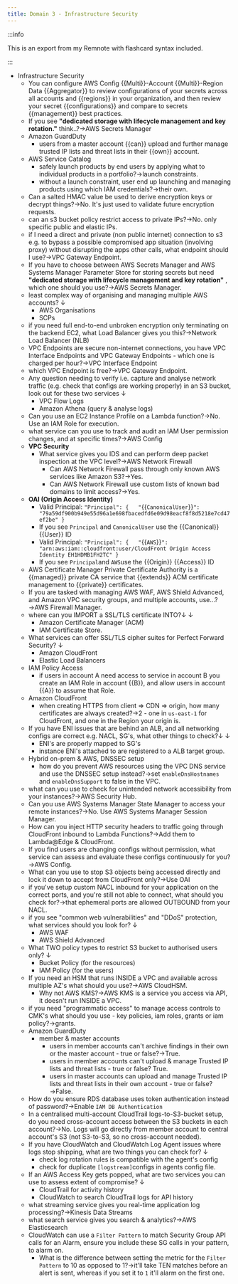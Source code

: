 ```yaml
---
title: Domain 3 - Infrastructure Security
---
```


:::info

This is an export from my Remnote with flashcard syntax included.

:::

- Infrastructure Security
  - You can configure AWS Config {{Multi}}-Account {{Multi}}-Region Data {{Aggregator}} to review configurations of your secrets across all accounts and {{regions}} in your organization, and then review your secret {{configurations}} and compare to secrets {{management}} best practices.
  - If you see  __**"dedicated storage with lifecycle management and key rotation."**__  think..?→AWS Secrets Manager
  - Amazon GuardDuty
    - users from a master account {{can}} upload and further manage trusted IP lists and threat lists in their {{own}} account.
  - AWS Service Catalog
    - safely launch products by end users by applying what to individual products in a portfolio?→launch constraints.
    - without a launch constraint, user end up launching and managing products using which IAM credentials?→their own.
  - Can a salted HMAC value be used to derive encryption keys or decrypt things?→No. It's just used to validate future encryption requests.
  - can an s3 bucket policy restrict access to private IPs?→No. only specific public and elastic IPs.
  - if I need a direct and private (non public internet) connection to s3 e.g. to bypass a possible compromised app situation (involving proxy) without disrupting the apps other calls, what endpoint should I use?→VPC Gateway Endpoint.
  - If you have to choose between AWS Secrets Manager and AWS Systems Manager Parameter Store for storing secrets but need  __"dedicated storage with lifecycle management and key rotation"__ , which one should you use?→AWS Secrets Manager.
  - least complex way of organising and managing multiple AWS accounts? ↓
    - AWS Organisations
    - SCPs
  - if you need full end-to-end unbroken encryption only terminating on the backend EC2, what Load Balancer gives you this?→Network Load Balancer (NLB)
  - VPC Endpoints are secure non-internet connections, you have VPC Interface Endpoints and VPC Gateway Endpoints - which one is charged per hour?→VPC Interface Endpoint
  - which VPC Endpoint is free?→VPC Gateway Endpoint.
  - Any question needing to verify i.e. capture and analyse network traffic (e.g. check that configs are working properly) in an S3 bucket, look out for these two services ↓
    - VPC Flow Logs
    - Amazon Athena (query & analyse logs)
  - Can you use an EC2 Instance Profile on a Lambda function?→No. Use an IAM Role for execution.
  - what service can you use to track and audit an IAM User permission changes, and at specific times?→AWS Config
  - __VPC Security__
    - What service gives you IDS and can perform deep packet inspection at the VPC level?→AWS Network Firewall
      - Can AWS Network Firewall pass through only known AWS services like Amazon S3?→Yes.
      - Can AWS Network Firewall use custom lists of known bad domains to limit access?→Yes.
  - __OAI (Origin Access Identity)__
    - Valid Principal: `"Principal": {   "`{{`CanonicalUser`}}`": "79a59df900b949e55d96a1e698fbacedfd6e09d98eacf8f8d5218e7cd47ef2be" }`
    - If you see `Principal` and `CanonicalUser` use the {{Canonical}} {{User}} ID
    - Valid Principal: `"Principal": {   "`{{`AWS`}}`": "arn:aws:iam::cloudfront:user/CloudFront Origin Access Identity EH1HDMB1FH2TC" }`
    - If you see `Principal`and `AWS`use the {{Origin}} {{Access}} ID
  - AWS Certificate Manager Private Certificate Authority is a {{managed}} private CA service that {{extends}} ACM certificate management to {{private}} certificates.
  - If you are tasked with managing AWS WAF, AWS Shield Advanced, and Amazon VPC security groups, and multiple accounts, use...?→AWS Firewall Manager.
  - where can you IMPORT a SSL/TLS certificate INTO?↓ ↓
    - Amazon Certificate Manager (ACM)
    - IAM Certificate Store.
  - What services can offer SSL/TLS cipher suites for Perfect Forward Security? ↓
    - Amazon CloudFront
    - Elastic Load Balancers
  - IAM Policy Access
    - if users in account A need access to service in account B you create an IAM Role in account {{B}}, and allow users in account {{A}} to assume that Role.
  - Amazon CloudFront
    - when creating HTTPS from client ⇒ CDN ⇒ origin, how many certificates are always created?→2 - one in `us-east-1` for CloudFront, and one in the Region your origin is.
  - If you have ENI issues that are behind an ALB, and all networking configs are correct e.g. NACL, SG's, what other things to check?↓ ↓
    - ENI's are properly mapped to SG's
    - instance ENI's attached to are registered to a ALB target group.
  - Hybrid on-prem & AWS, DNSSEC setup
    - how do you prevent AWS resources using the VPC DNS service and use the DNSSEC setup instead?→set `enableDnsHostnames` and `enableDnsSupport` to false in the VPC.
  - what can you use to check for unintended network accessibility from your instances?→AWS Security Hub.
  - Can you use AWS Systems Manager State Manager to access your remote instances?→No. Use AWS Systems Manager Session Manager.
  - How can you inject HTTP security headers to traffic going through CloudFront inbound to Lambda Functions?→Add them to Lambda@Edge & CloudFront.
  - If you find users are changing configs without permission, what service can assess and evaluate these configs continuously for you?→AWS Config.
  - What can you use to stop S3 objects being accessed directly and lock it down to accept from CloudFront only?→Use OAI
  - if you've setup custom NACL inbound for your application on the correct ports, and you're still not able to connect, what should you check for?→that ephemeral ports are allowed OUTBOUND from your NACL.
  - if you see "common web vulnerabilities" and "DDoS" protection, what services should you look for? ↓
    - AWS WAF
    - AWS Shield Advanced
  - What TWO policy types to restrict S3 bucket to authorised users only? ↓
    - Bucket Policy (for the resources)
    - IAM Policy (for the users)
  - If you need an HSM that runs INSIDE a VPC and available across multiple AZ's what should you use?→AWS CloudHSM.
    - Why not AWS KMS?→AWS KMS is a service you access via API, it doesn't run INSIDE a VPC.
  - if you need "programmatic access" to manage access controls to CMK's what should you use - key policies, iam roles, grants or iam policy?→grants.
  - Amazon GuardDuty
    - member & master accounts
      - users in member accounts can't archive findings in their own or the master account - true or false?→True.
      - users in member accounts can't upload & manage Trusted IP lists and threat lists - true or false? True.
      - users in master accounts can upload and manage Trusted IP lists and threat lists in their own account - true or false?→False.
  - How do you ensure RDS database uses token authentication instead of password?→Enable `IAM DB Authentication`
  - In a centralised multi-account CloudTrail logs-to-S3-bucket setup, do you need cross-account access between the S3 buckets in each account?→No. Logs will go directly from member account to central account's S3 (not S3-to-S3, so no cross-account needed).
  - If you have CloudWatch and CloudWatch Log Agent issues where logs stop shipping, what are two things you can check for? ↓
    - check log rotation rules is compatible with the agent's config
    - check for duplicate `[logstream]`configs in agents config file.
  - If an AWS Access Key gets popped, what are two services you can use to assess extent of compromise? ↓
    - CloudTrail for activity history
    - CloudWatch to search CloudTrail logs for API history
  - what streaming service gives you real-time application log processing?→Kinesis Data Streams
  - what search service gives you search & analytics?→AWS Elasticsearch
  - CloudWatch can use a `Filter Pattern` to match Security Group API calls for an Alarm, ensure you include these SG calls in your pattern, to alarm on.
    - What is the difference between setting the metric for the `Filter Pattern` to 10 as opposed to 1?→it'll take TEN matches before an alert is sent, whereas if you set it to `1` it'll alarm on the first one.
